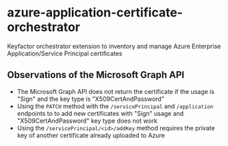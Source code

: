# azure-application-certificate-orchestrator
Keyfactor orchestrator extension to inventory and manage Azure Enterprise Application/Service Principal certificates

## Observations of the Microsoft Graph API
* The Microsoft Graph API does not return the certificate if the usage is "Sign" and the key type is "X509CertAndPassword"
* Using the `PATCH` method with the `/servicePrincipal` and `/application` endpoints to to add new certificates with "Sign" usage and "X509CertAndPassword" key type does not work
* Using the `/servicePrincipal/<id>/addKey` method requires the private key of another certificate already uploaded to Azure